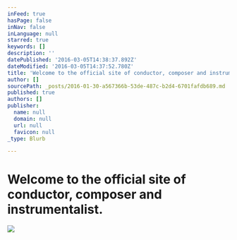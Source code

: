 ```yaml
---
inFeed: true
hasPage: false
inNav: false
inLanguage: null
starred: true
keywords: []
description: ''
datePublished: '2016-03-05T14:38:37.892Z'
dateModified: '2016-03-05T14:37:52.780Z'
title: 'Welcome to the official site of conductor, composer and instrumentalist.'
author: []
sourcePath: _posts/2016-01-30-a567366b-53de-487c-b2d4-6701fafdb689.md
published: true
authors: []
publisher:
  name: null
  domain: null
  url: null
  favicon: null
_type: Blurb

---
```

# Welcome to the official site of conductor, composer and instrumentalist.
![](https://the-grid-user-content.s3-us-west-2.amazonaws.com/a703551b-666f-45d9-97a9-bbcc382a4e97.png)